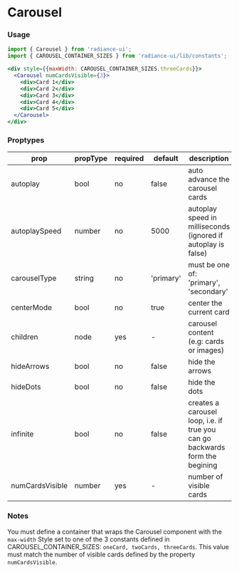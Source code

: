 # Carousel
### Usage

```jsx
import { Carousel } from 'radiance-ui';
import { CAROUSEL_CONTAINER_SIZES } from 'radiance-ui/lib/constants';

<div style={{maxWidth: CAROUSEL_CONTAINER_SIZES.threeCards}}>
  <Carousel numCardsVisible={3}>
    <div>Card 1</div>
    <div>Card 2</div>
    <div>Card 3</div>
    <div>Card 4</div>
    <div>Card 5</div>
  </Carousel>
</div>
```

<!-- STORY -->

### Proptypes
| prop                | propType   | required | default      | description                                                                                                                  
|---------------------|------------|----------|--------------|------------------------------------------------------------------------------------------------------------------------------|
| autoplay            | bool       | no       | false        | auto advance the carousel cards |
| autoplaySpeed       | number     | no       | 5000         | autoplay speed in milliseconds (ignored if autoplay is false) |
| carouselType        | string     | no       | 'primary'    | must be one of: 'primary', 'secondary' |
| centerMode          | bool       | no       | true         | center the current card |
| children            | node       | yes      | -            | carousel content (e.g: cards or images) |
| hideArrows          | bool       | no       | false        | hide the arrows |
| hideDots            | bool       | no       | false        | hide the dots |
| infinite            | bool       | no       | false        | creates a carousel loop, i.e. if true you can go backwards form the begining |
| numCardsVisible     | number     | yes      | -            | number of visible cards |

### Notes
You must define a container that wraps the Carousel component with the `max-width` Style set to one of the 3 constants defined in CAROUSEL_CONTAINER_SIZES: `oneCard, twoCards, threeCards`. This value must match the number of visible cards defined by the property `numCardsVisible`.